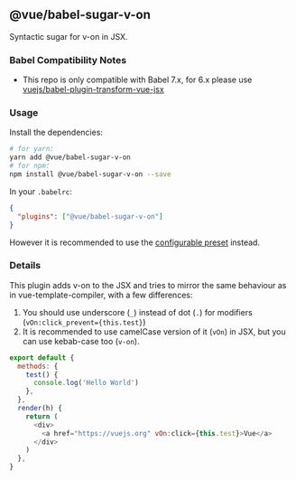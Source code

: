 ## @vue/babel-sugar-v-on

Syntactic sugar for v-on in JSX.

### Babel Compatibility Notes

- This repo is only compatible with Babel 7.x, for 6.x please use [vuejs/babel-plugin-transform-vue-jsx](https://github.com/vuejs/babel-plugin-transform-vue-jsx)

### Usage

Install the dependencies:

```sh
# for yarn:
yarn add @vue/babel-sugar-v-on
# for npm:
npm install @vue/babel-sugar-v-on --save
```

In your `.babelrc`:

```json
{
  "plugins": ["@vue/babel-sugar-v-on"]
}
```

However it is recommended to use the [configurable preset](../babel-preset-jsx/README.md) instead.

### Details

This plugin adds v-on to the JSX and tries to mirror the same behaviour as in vue-template-compiler, with a few differences:

1.  You should use underscore (`_`) instead of dot (`.`) for modifiers (`vOn:click_prevent={this.test}`)
2.  It is recommended to use camelCase version of it (`vOn`) in JSX, but you can use kebab-case too (`v-on`).

```js
export default {
  methods: {
    test() {
      console.log('Hello World')
    },
  },
  render(h) {
    return (
      <div>
        <a href="https://vuejs.org" vOn:click={this.test}>Vue</a>
      </div>
    )
  },
}
```
